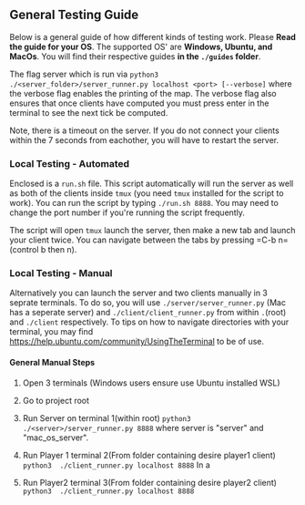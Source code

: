 ## General Testing Guide
Below is a general guide of how different kinds of testing work. Please **Read the guide for your OS**. The supported OS' are **Windows, Ubuntu, and MacOs**. You will find their respective guides **in the `./guides` folder**.

The flag server which is run via `python3 ./<server_folder>/server_runner.py localhost <port> [--verbose]` where the verbose flag enables the printing of the map.
The verbose flag also ensures that once clients have computed you must press enter in the terminal to see the next tick be computed.

Note, there is a timeout on the server. If you do not connect your clients within the 
7 seconds from eachother, you will have to restart the server.

### Local Testing - Automated
   Enclosed is a `run.sh` file. This script automatically will run the server
   as well as both of the clients inside `tmux` (you need `tmux` installed for
   the script to work). You can run the script by typing `./run.sh 8888`. You 
   may need to change the port number if you're running the script frequently.

   The script will open `tmux` launch the server, then make a new tab and launch
   your client twice. You can navigate between the tabs by pressing =C-b n= (control b then n).

### Local Testing - Manual
   Alternatively you can launch the server and two clients manually in 3 seprate terminals.
   To do so, you will use `./server/server_runner.py` (Mac has a seperate server) and `./client/client_runner.py`
   from within `.`(root) and `./client` respectively.
   To tips on how to navigate directories with your terminal, you may find https://help.ubuntu.com/community/UsingTheTerminal 
   to be of use.

#### General Manual Steps
1. Open 3 terminals (Windows users ensure use Ubuntu installed WSL)

2. Go to project root

3. Run Server on terminal 1(within root)
   `python3  ./<server>/server_runner.py 8888` where server is "server" and "mac_os_server".

4. Run Player 1 terminal 2(From folder containing desire player1 client)
   `python3  ./client_runner.py localhost 8888` In a 

5. Run Player2 terminal 3(From folder containing desire player2 client)
   `python3  ./client_runner.py localhost 8888`
